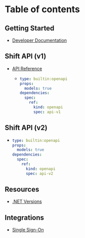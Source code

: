 # Table of contents

## Getting Started

* [Developer Documentation](README.md)

## Shift API (v1)

* [API Reference](shift-iq-api/api-reference/README.md)
  * ```yaml
    type: builtin:openapi
    props:
      models: true
    dependencies:
      spec:
        ref:
          kind: openapi
          spec: api-v1
    ```

## Shift API (v2)

* ```yaml
  type: builtin:openapi
  props:
    models: true
  dependencies:
    spec:
      ref:
        kind: openapi
        spec: api-v2
  ```

## Resources

* [.NET Versions](<README (1).md>)

## Integrations

* [Single Sign-On](integrations/single-sign-on.md)
